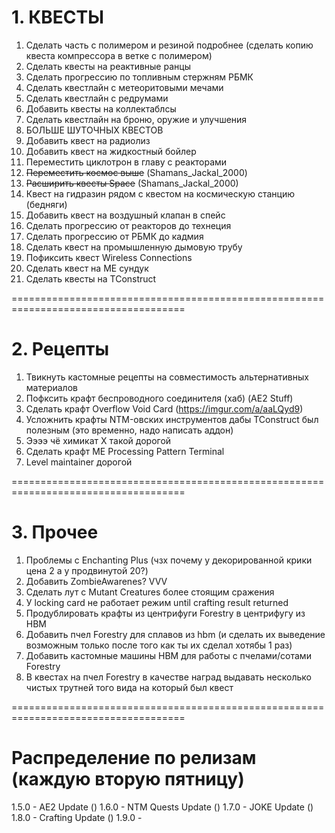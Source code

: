# 1. КВЕСТЫ
1. Сделать часть с полимером и резиной подробнее (сделать копию квеста компрессора в ветке с полимером)
2. Сделать квесты на реактивные ранцы
3. Сделать прогрессию по топливным стержням РБМК
4. Сделать квестлайн с метеоритовыми мечами
5. Сделать квестлайн с редрумами
6. Добавить квесты на коллектаблсы
7. Сделать квестлайн на броню, оружие и улучшения
8. БОЛЬШЕ ШУТОЧНЫХ КВЕСТОВ
9. Добавить квест на радиолиз
10. Добавить квест на жидкостный бойлер
11. Переместить циклотрон в главу с реакторами
12. ~~Переместить космос выше~~ (Shamans_Jackal_2000)
13. ~~Расширить квесты Space~~ (Shamans_Jackal_2000)
14. Квест на гидразин рядом с квестом на космическую станцию (бедняги)
15. Добавить квест на воздушный клапан в спейс
16. Сделать прогрессию от реакторов до технеция
17. Сделать прогрессию от РБМК до кадмия
18. Сделать квест на промышленную дымовую трубу
19. Пофиксить квест Wireless Connections
20. Сделать квест на МЕ сундук
21. Сделать квесты на TConstruct

====================================================================================

# 2. Рецепты
1. Твикнуть кастомные рецепты на совместимость альтернативных материалов
2. Пофксить крафт беспроводного соединителя (хаб) (AE2 Stuff)
3. Сделать крафт Overflow Void Card (https://imgur.com/a/aaLQyd9)
4. Усложнить крафты NTM-овских инструментов дабы TConstruct был полезным (это временно, надо написать аддон)
5. Ээээ чё химикат X такой дорогой
6. Сделать крафт ME Processing Pattern Terminal
7. Level maintainer дорогой



====================================================================================



# 3. Прочее
1. Проблемы с Enchanting Plus (чзх почему у декорированной крики цена 2 а у продвинутой 20?)
2. Добавить ZombieAwarenes?     VVV
3. Сделать лут с Mutant Creatures более стоящим сражения
4. У locking card не работает режим until crafting result returned
5. Продублировать крафты из центрифуги Forestry в центрифугу из HBM
6. Добавить пчел Forestry для сплавов из hbm (и сделать их выведение возможным только после того как ты их сделал хотябы 1 раз)
7. Добавить кастомные машины HBM для работы с пчелами/сотами Forestry
8. В квестах на пчел Forestry в качестве наград выдавать несколько чистых трутней того вида на который был квест


====================================================================================


# Распределение по релизам (каждую вторую пятницу)
1.5.0 - AE2 Update ()
1.6.0 - NTM Quests Update ()
1.7.0 - JOKE Update ()
1.8.0 - Crafting Update ()
1.9.0 - 
